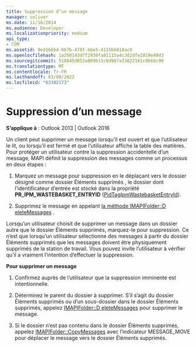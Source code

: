 ```yaml
---
title: Suppression d’un message
manager: soliver
ms.date: 11/16/2014
ms.audience: Developer
ms.localizationpriority: medium
api_type:
- COM
ms.assetid: 9ed166b4-6b7b-478f-bbe5-4115bb818ac0
ms.openlocfilehash: 1a250143d7f2930fa81115a4c3d2dfe2819e49d3
ms.sourcegitcommit: 518845d053a009b11c8d907a33822161c0b6bc96
ms.translationtype: MT
ms.contentlocale: fr-FR
ms.lasthandoff: 03/08/2022
ms.locfileid: "63382173"
---
```

# <a name="deleting-a-message"></a>Suppression d’un message

  
  
**S’applique à** : Outlook 2013 | Outlook 2016 
  
Un client peut supprimer un message lorsqu’il est ouvert et que l’utilisateur le lit, ou lorsqu’il est fermé et que l’utilisateur affiche la table des matières. Pour protéger un utilisateur contre la suppression accidentelle d’un message, MAPI définit la suppression des messages comme un processus en deux étapes :
  
1. Marquez un message pour suppression en le déplaçant vers le dossier désigné comme dossier Éléments supprimés , le dossier dont l’identificateur d’entrée est stocké dans la propriété **PR_IPM_WASTEBASKET_ENTRYID** ([PidTagIpmWastebasketEntryId](pidtagipmwastebasketentryid-canonical-property.md)). 
    
2. Supprimez le message en appelant [la méthode IMAPIFolder::D eleteMessages](imapifolder-deletemessages.md) . 
    
Lorsqu’un utilisateur choisit de supprimer un message dans un dossier autre que le dossier Éléments supprimés, marquez-le pour suppression. Ce n’est que lorsqu’un utilisateur sélectionne des messages à partir du dossier Éléments supprimés que les messages doivent être physiquement supprimés de la station de travail. Vous pouvez invite l’utilisateur à vérifier qu’il a vraiment l’intention d’effectuer la suppression.
  
 **Pour supprimer un message**
  
1. Confirmez auprès de l’utilisateur que la suppression imminente est intentionnelle.
    
2. Déterminez le parent du dossier à supprimer. S’il s’agit du dossier Éléments supprimés ou d’un sous-dossier dans le dossier Éléments supprimés, appelez [IMAPIFolder::D eleteMessages](imapifolder-deletemessages.md) pour supprimer le message. 
    
3. Si le dossier n’est pas contenu dans le dossier Éléments supprimés, appelez [IMAPIFolder::CopyMessages](imapifolder-copymessages.md) avec l’indicateur MESSAGE_MOVE pour déplacer le message vers le dossier Éléments supprimés. 
    

